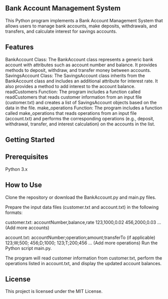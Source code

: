 ## Bank Account Management System
This Python program implements a Bank Account Management System that allows users to manage bank accounts, make deposits, withdrawals, and transfers, and calculate interest for savings accounts.

## Features
BankAccount Class: The BankAccount class represents a generic bank account with attributes such as account number and balance. It provides methods to deposit, withdraw, and transfer money between accounts.
SavingsAccount Class: The SavingsAccount class inherits from the BankAccount class and includes an additional attribute for interest rate. It also provides a method to add interest to the account balance.
readCustomers Function: The program includes a function called readCustomers that reads customer information from an input file (customer.txt) and creates a list of SavingsAccount objects based on the data in the file.
make_operations Function: The program includes a function called make_operations that reads operations from an input file (account.txt) and performs the corresponding operations (e.g., deposit, withdrawal, transfer, and interest calculation) on the accounts in the list.
## Getting Started
## Prerequisites
Python 3.x
## How to Use
Clone the repository or download the BankAccount.py and main.py files.

Prepare the input data files (customer.txt and account.txt) in the following formats:

customer.txt:
accountNumber,balance,rate
123,1000,0.02
456,2000,0.03
... (Add more accounts)

account.txt:
accountNumber;operation;amount;transferTo (if applicable)
123;W;500;
456;D;1000;
123;T;200;456
... (Add more operations)
Run the Python script main.py.

The program will read customer information from customer.txt, perform the operations listed in account.txt, and display the updated account balances.

## License
This project is licensed under the MIT License.
